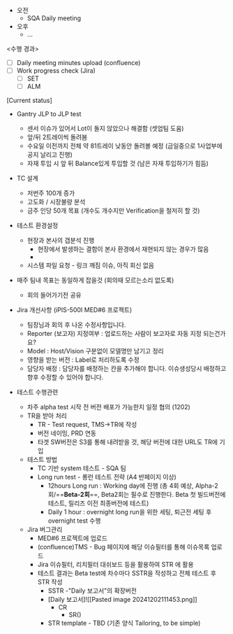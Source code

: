 - 오전
	- SQA Daily meeting
- 오후
	- ...

<수행 경과>
- [ ] Daily meeting minutes upload (confluence)
- [ ] Work progress check (Jira)
	- [ ] SET
	- [ ] ALM

[Current status]
- Gantry JLP to JLP test
	- 센서 이슈가 있어서 Lot이 돌지 않았으나 해결함 (셋업팀 도움)
	- 앞/뒤 2트레이씩 돌려봄
	- 수요일 이전까지 전체 약 81트레이 낮동안 돌려볼 예정 (금일중으로 1사업부에 공지 날리고 진행)
	- 자재 투입 시 앞 뒤 Balance있게 투입할 것 (남은 자재 투입하기가 힘듬)

- TC 설계
	- 저번주 100개 증가
	- 고도화 / 시장불량 분석
	- 금주 인당 50개 목표 (개수도 개수지만 Verification을 철저히 할 것)

- 테스트 환경설정
	- 현장과 본사의 갭분석 진행
		- 현장에서 발생하는 결함이 본사 환경에서 재현되지 않는 경우가 많음
		- 
	- 시스템 파일 요청 - 링크 깨짐 이슈, 아직 회신 없음

- 매주 팀내 목표는 동일하게 잡을것 (회의때 모르는소리 없도록)
	- 회의 들어가기전 공유

-  Jira 개선사항 (iPIS-500I MED#6 프로젝트)
	- 팀장님과 회의 후 나온 수정사항입니다.
	- Reporter (보고자) 지정여부 : 업로드하는 사람이 보고자로 자동 지정 되는건가요?
	- Model : Host/Vision 구분없이 모델명만 남기고 정리
	- 영향을 받는 버전 : Label로 처리하도록 수정
	- 담당자 배정 : 담당자를 배정하는 칸을 추가해야 합니다. 이슈생성당시 배정하고 향후 수정할 수 있어야 합니다.

- 테스트 수행관련
	- 차주 alpha test 시작 전 버전 배포가 가능한지 일정 협의 (1202)
	- TR을 받아 처리
		- TR - Test request, TMS->TR에 작성
		- 버전 네이밍, PRD 연동
		- 타겟 SW버전은 S3를 통해 내려받을 것, 해당 버전에 대한 URL도 TR에 기입
	- 테스트 방법
		- TC 기반 system 테스트 - SQA 팀
		- Long run test - 롱런 테스트 전략 (A4 반페이지 이상)
			- 12hours Long run : Working day에 진행 (총 4회 예상, Alpha-2회/==**Beta-2회**==, Beta2회는 필수로 진행한다. Beta 첫 빌드버전에 테스트, 릴리즈 이전 최종버전에 테스트)
			- Daily 1 hour : overnight long run을 위한 세팅, 퇴근전 세팅 후 overnight test 수행
	- Jira 버그관리
		- MED#6 프로젝트에 업로드
		- (confluence)TMS - Bug 페이지에 해당 이슈필터를 통해 이슈목록 업로드
		- Jira 이슈필터, 리치필터 대쉬보드 등을 활용하여 STR 에 활용
		- 테스트 결과는 Beta test에 차수마다 SSTR을 작성하고 전체 테스트 후 STR 작성
			- SSTR -"Daily 보고서"의 확장버전
			- [Daily 보고서]![[Pasted image 20241202111453.png]]
				- CR
					- SR()
			- STR template - TBD (기존 양식 Tailoring, to be simple)

